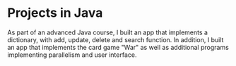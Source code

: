 # Projects in Java
As part of an advanced Java course, I built an app that implements a dictionary, with add, update, delete and search function.
In addition, I built an app that implements the card game "War" as well as additional programs implementing parallelism and user interface.
